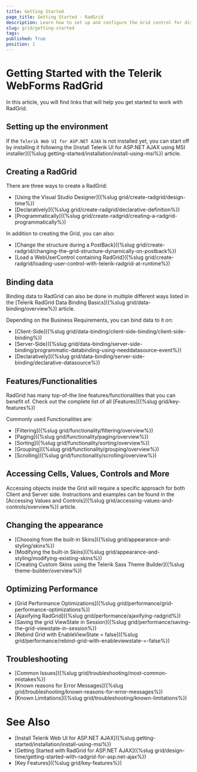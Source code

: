 ```yaml
---
title: Getting Started
page_title: Getting Started - RadGrid
description: Learn how to set up and configure the Grid control for displaying and managing tabular data effectively.
slug: grid/getting-started
tags: 
published: True
position: 1
---
```


# Getting Started with the Telerik WebForms RadGrid

In this article, you will find links that will help you get started to work with RadGrid.

## Setting up the environment

If the `Telerik Web UI for ASP.NET AJAX` is not installed yet, you can start off by installing it following the [Install Telerik UI for ASP.NET AJAX using MSI installer]({%slug getting-started/installation/install-using-msi%}) article.

## Creating a RadGrid

There are three ways to create a RadGrid:

* [Using the Visual Studio Designer]({%slug grid/create-radgrid/design-time%})
* [Declaratively]({%slug grid/create-radgrid/declarative-definition%})
* [Programmatically]({%slug grid/create-radgrid/creating-a-radgrid-programmatically%})

In addition to creating the Grid, you can also:

* [Change the structure during a PostBack]({%slug grid/create-radgrid/changing-the-grid-structure-dynamically-on-postback%})
* [Load a WebUserControl containing RadGrid]({%slug grid/create-radgrid/loading-user-control-with-telerik-radgrid-at-runtime%})

## Binding data

Binding data to RadGrid can also be done in multiple different ways listed in the [Telerik RadGrid Data Binding Basics]({%slug grid/data-binding/overview%}) article.

Depending on the Business Requirements, you can bind data to it on:

* [Client-Side]({%slug grid/data-binding/client-side-binding/client-side-binding%})
* [Server-Side]({%slug grid/data-binding/server-side-binding/programmatic-databinding-using-needdatasource-event%})
* [Declaratively]({%slug grid/data-binding/server-side-binding/declarative-datasource%})

## Features/Functionalities

RadGrid has many top-of-the line features/functionalities that you can benefit of. Check out the complete list of all [Features]({%slug grid/key-features%})

Commonly used Functionalities are:

* [Filtering]({%slug grid/functionality/filtering/overview%})
* [Paging]({%slug grid/functionality/paging/overview%})
* [Sorting]({%slug grid/functionality/sorting/overview%})
* [Grouping]({%slug grid/functionality/grouping/overview%})
* [Scrolling]({%slug grid/functionality/scrolling/overview%})

## Accessing Cells, Values, Controls and More

Accessing objects inside the Grid will require a specific approach for both Client and Server side. Instructions and examples can be found in the [Accessing Values and Controls]({%slug grid/accessing-values-and-controls/overview%}) article.

## Changing the appearance

* [Choosing from the built-in Skins]({%slug grid/appearance-and-styling/skins%})
* [Modifying the built-in Skins]({%slug grid/appearance-and-styling/modifying-existing-skins%})
* [Creating Custom Skins using the Telerik Sass Theme Builder]({%slug theme-builder/overview%})

## Optimizing Performance

* [Grid Performance Optimizations]({%slug grid/performance/grid-performance-optimizations%})
* [Ajaxifying RadGrid]({%slug grid/performance/ajaxifying-radgrid%})
* [Saving the grid ViewState in Session]({%slug grid/performance/saving-the-grid-viewstate-in-session%})
* [Rebind Grid with EnableViewState = false]({%slug grid/performance/rebind-grid-with-enableviewstate-=-false%})

## Troubleshooting

* [Common Issues]({%slug grid/troubleshooting/most-common-mistakes%})
* [Known reasons for Error Messages]({%slug grid/troubleshooting/known-reasons-for-error-messages%})
* [Known Limitations]({%slug grid/troubleshooting/known-limitations%})

# See Also

* [Install Telerik Web UI for ASP.NET AJAX]({%slug getting-started/installation/install-using-msi%})
* [Getting Started with RadGrid for ASP.NET AJAX]({%slug grid/design-time/getting-started-with-radgrid-for-asp.net-ajax%})
* [Key Features]({%slug grid/key-features%})


